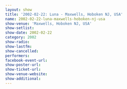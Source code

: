 ```yaml
---
layout: show
title: '2002-02-22: Luna - Maxwells, Hoboken NJ, USA'
name: 2002-02-22-luna-maxwells-hoboken-nj-usa
show-venue: 'Maxwells, Hoboken NJ, USA'
show-setlist: 
show-date: 2002-02-22
category: 2002
show-radio: 
show-lastfm: 
show-cancelled: 
performers: 
facebook-event-url: 
show-poster-url: 
show-ticket-url: 
show-venue-website: 
show-additional: 
---
```


